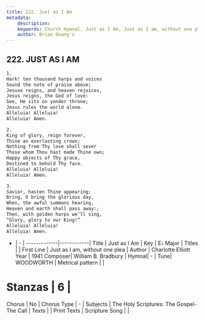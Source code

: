 ```yaml
---
title: 222. Just as I Am
metadata:
    description: 
    keywords: Church Hymnal, Just as I Am, Just as I am, without one plea, 
    author: Brian Onang'o
---
```



## 222. JUST AS I AM

```txt
1.
Hark! ten thousand harps and voices
Sound the note of praise above;
Jesuse reigns, and heaven rejoices,
Jesus reigns, the God of love:
See, He sits on yonder throne;
Jesus rules the world alone.
Alleluia! Alleluia!
Alleluia! Amen.

2.
King of glory, reign forever,
Thine an everlasting crown;
Nothing from Thy love shall sever
Those whom Thou hast made Thine own;
Happy objects of Thy grace,
Destined to behold Thy face.
Alleluia! Alleluia!
Alleluia! Amen.

3.
Savior, hasten Thine appearing;
Bring, O bring the glorious day,
When, the awful summons hearing,
Heaven and earth shall pass away:;
Then, with golden harps we’ll sing,
“Glory, glory to our King!”
Alleluia! Alleluia!
Alleluia! Amen.
```

- |   -  |
-------------|------------|
Title | Just as I Am |
Key | E♭ Major |
Titles |  |
First Line | Just as I am, without one plea |
Author | Charlotte Elliott
Year | 1941
Composer| William B. Bradbury |
Hymnal|  - |
Tune| WOODWORTH |
Metrical pattern | |
# Stanzas | 6 |
Chorus | No |
Chorus Type | - |
Subjects | The Holy Scriptures: The Gospel-The Call |
Texts |  |
Print Texts | 
Scripture Song |  |
  
